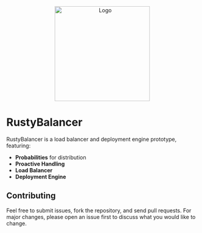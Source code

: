 
<div style="text-align: center;">
  <img src="../images/logo.png" alt="Logo" width="250"/>
</div>

# RustyBalancer

RustyBalancer is a load balancer and deployment engine prototype, featuring:

- **Probabilities** for distribution
- **Proactive Handling**
- **Load Balancer**
- **Deployment Engine**

## Contributing

Feel free to submit issues, fork the repository, and send pull requests. For major changes, please open an issue first to discuss what you would like to change.

